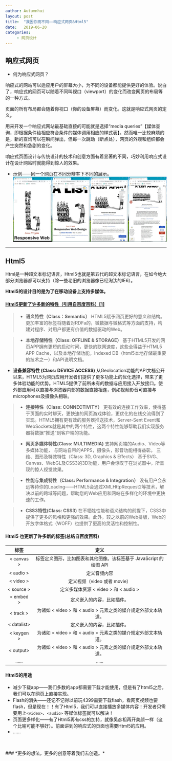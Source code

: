```yaml
---
author: Autumnhui
layout: post
title:  "我因你而不同——响应式网页&Html5"
date:   2019-06-20
categories:
     - 网页设计
---
```


## 响应式网页

- 何为响应式网页？

响应式的网站可以适应用户的屏幕大小，为不同的设备都能提供更好的体验。说白了，响应式的网页可以随着不同叫视口（viewport）的变化而改变网页的布局等的一种方式。

页面的所有布局都会随着你视口（你的设备屏幕）而变化。这就是响应式网页的定义。

用来开发一个响应式网站最基础直接的可能就是选择“media queries”【媒体查询，即根据条件给相应符合条件的媒体调用相应的样式表】。然而唯一比较麻烦的是，新的查询可以在瞬间弹出，但每一次跳动（断点处），网页的外观和组织都会产生突然和急剧的变化。

响应式页面设计与传统设计的技术和创意方面有着显著的不同，巧妙利用响应式设计在设计网站时就能得到惊人的效果。

+ 示例——同一个网页在不同分辨率下不同的展示。![rwd&html_pic](/assets/images/rwd&html_pic.png)


---


## Html5
Html是一种超文本标记语言，Html5也就是第五代的超文本标记语言，在如今绝大部分浏览器都可以支持（除一些老旧的浏览器像已经淘汰的IE6）。

**Html5的设计目的是为了在移动设备上支持多媒体。** 

#### [Html5更新了许多新的特性（引用自百度百科）[1]](https://baike.baidu.com/item/html5/4234903?fr=aladdin)


> - **语义特性（Class：Semantic）**
HTML5赋予网页更好的意义和结构。更加丰富的标签将随着对RDFa的，微数据与微格式等方面的支持，构建对程序、对用户都更有价值的数据驱动的Web。

> - **本地存储特性（Class: OFFLINE & STORAGE）**
基于HTML5开发的网页APP拥有更短的启动时间，更快的联网速度，这些全得益于HTML5 APP Cache，以及本地存储功能。Indexed DB（html5本地存储最重要的技术之一）和API说明文档。
- **设备兼容特性 (Class: DEVICE ACCESS)**
从Geolocation功能的API文档公开以来，HTML5为网页应用开发者们提供了更多功能上的优化选择，带来了更多体验功能的优势。HTML5提供了前所未有的数据与应用接入开放接口。使外部应用可以直接与浏览器内部的数据直接相连，例如视频影音可直接与microphones及摄像头相联。

> - **连接特性（Class: CONNECTIVITY）**
更有效的连接工作效率，使得基于页面的实时聊天，更快速的网页游戏体验，更优化的在线交流得到了实现。HTML5拥有更有效的服务器推送技术，Server-Sent Event和WebSockets就是其中的两个特性，这两个特性能够帮助我们实现服务器将数据“推送”到客户端的功能。

> - **网页多媒体特性(Class: MULTIMEDIA)**
支持网页端的Audio、Video等多媒体功能， 与网站自带的APPS，摄像头，影音功能相得益彰。
三维、图形及特效特性（Class: 3D, Graphics & Effects）
基于SVG、Canvas、WebGL及CSS3的3D功能，用户会惊叹于在浏览器中，所呈现的惊人视觉效果。

>- **性能与集成特性（Class: Performance & Integration）**
没有用户会永远等待你的Loading——HTML5会通过XMLHttpRequest2等技术，解决以前的跨域等问题，帮助您的Web应用和网站在多样化的环境中更快速的工作。

> - **CSS3特性(Class: CSS3)**
在不牺牲性能和语义结构的前提下，CSS3中提供了更多的风格和更强的效果。此外，较之以前的Web排版，Web的开放字体格式（WOFF）也提供了更高的灵活性和控制性。



#### Html5 也更新了许多新的标签(总结自百度百科)



| 标签        | 定义    |
| :--------:   | :-----:   |
| < canvas >| 标签定义图形，比如图表和其他图像。该标签基于 JavaScript 的绘图 API|
| < audio >| 定义音频内容|
| < video >| 定义视频（video 或者 movie）|
| < source >|定义多媒体资源 < video > 和 < audio >|
| < embed >| 定义嵌入的内容，比如插件。|
| < track >| 为诸如 < video > 和 < audio > 元素之类的媒介规定外部文本轨道。|
| < datalist>| 定义嵌入的内容，比如插件。|
| < keygen >| 为诸如 < video > 和 < audio > 元素之类的媒介规定外部文本轨道。|
| < output>| 为诸如 < video > 和 < audio > 元素之类的媒介规定外部文本轨道。|
| ......|......|


#### Html5的用途

- 减少下载app——我们多数的app都需要下载才能使用，但是有了html5之后，我们可以在网页上直接实现。
- Flash的消失——还记不记得以前玩4399需要下载flash，看网页视频也要flash，但是现在！！有了Html5，我们可以直接播放多媒体内容！开发者只需要用上```<video>```、```<audio>``` 等媒体标签就可以解决！
- 页面更多样化——有了Html5再有css的加持，就像吴彦祖再开美颜一样（这个比喻可能不够好）。前面讲到的响应式的页面也需要Html5的应用。
- ......

<br>
<br>
### *更多的想法，更多的创意等着我们去创造。*

